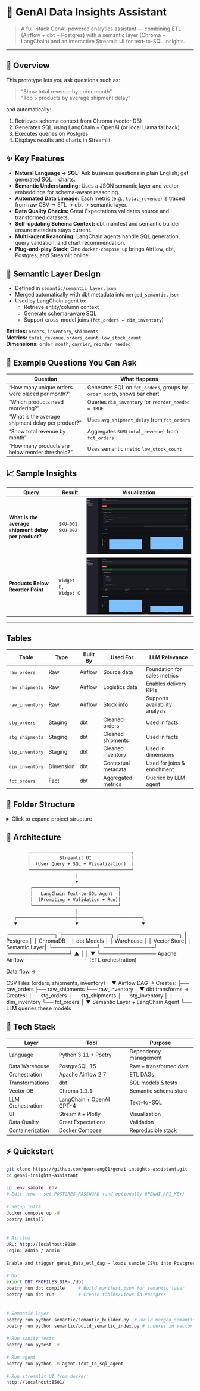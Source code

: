 # 🧠 GenAI Data Insights Assistant

> A full-stack GenAI-powered analytics assistant — combining ETL (Airflow + dbt + Postgres) with a semantic layer (Chroma + LangChain) and an interactive Streamlit UI for text-to-SQL insights.

---

## 🚀 Overview
This prototype lets you ask questions such as:
> “Show total revenue by order month”  
> “Top 5 products by average shipment delay”

and automatically:
1. Retrieves schema context from Chroma (vector DB)  
2. Generates SQL using LangChain + OpenAI (or local Llama fallback)  
3. Executes queries on Postgres  
4. Displays results and charts in Streamlit  


## ✨ Key Features
- **Natural Language → SQL:** Ask business questions in plain English; get generated SQL + charts.
- **Semantic Understanding:** Uses a JSON semantic layer and vector embeddings for schema-aware reasoning.
- **Automated Data Lineage:** Each metric (e.g., `total_revenue`) is traced from raw CSV → ETL → dbt → semantic layer.
- **Data Quality Checks:** Great Expectations validates source and transformed datasets.
- **Self-updating Schema Context:** dbt manifest and semantic builder ensure metadata stays current.
- **Multi-agent Reasoning:** LangChain agents handle SQL generation, query validation, and chart recommendation.
- **Plug-and-play Stack:** One `docker-compose up` brings Airflow, dbt, Postgres, and Streamlit online.


## 🧠 Semantic Layer Design
- Defined in `semantic/semantic_layer.json`
- Merged automatically with dbt metadata into `merged_semantic.json`
- Used by LangChain agent to:
  - Retrieve entity/column context
  - Generate schema-aware SQL
  - Support cross-model joins (`fct_orders ↔ dim_inventory`)
  
**Entities:** `orders`, `inventory`, `shipments`  
**Metrics:** `total_revenue`, `orders_count`, `low_stock_count`  
**Dimensions:** `order_month`, `carrier`, `reorder_needed`


## 🧠 Example Questions You Can Ask
| Question | What Happens |
|-----------|---------------|
| “How many unique orders were placed per month?” | Generates SQL on `fct_orders`, groups by `order_month`, shows bar chart |
| “Which products need reordering?” | Queries `dim_inventory` for `reorder_needed = TRUE` |
| “What is the average shipment delay per product?” | Uses `avg_shipment_delay` from `fct_orders` |
| “Show total revenue by month” | Aggregates `SUM(total_revenue)` from `fct_orders` |
| “How many products are below reorder threshold?” | Uses semantic metric `low_stock_count` |

## 📈 Sample Insights

| Query | Result | Visualization |
|--------|---------|----------------|
| **What is the average shipment delay per product?** | `SKU-001, SKU-002`| ![chart](assets/average_shipment_delay.png) |
| **Products Below Reorder Point** | `Widget B, Widget C` | ![chart](assets/below_reorder_point.png) |


---
## Tables
| Table           | Type      | Built By | Used For            | LLM Relevance                  |
| --------------- | --------- | -------- | ------------------- | ------------------------------ |
| `raw_orders`    | Raw       | Airflow  | Source data         | Foundation for sales metrics   |
| `raw_shipments` | Raw       | Airflow  | Logistics data      | Enables delivery KPIs          |
| `raw_inventory` | Raw       | Airflow  | Stock info          | Supports availability analysis |
| `stg_orders`    | Staging   | dbt      | Cleaned orders      | Used in facts                  |
| `stg_shipments` | Staging   | dbt      | Cleaned shipments   | Used in facts                  |
| `stg_inventory` | Staging   | dbt      | Cleaned inventory   | Used in dimensions             |
| `dim_inventory` | Dimension | dbt      | Contextual metadata | Used for joins & enrichment    |
| `fct_orders`    | Fact      | dbt      | Aggregated metrics  | Queried by LLM agent           |


## 📁 Folder Structure
<details>
<summary>Click to expand project structure</summary>
genai-insights-assistant/
├── airflow/                         # Airflow DAGs and operator definitions for ETL orchestration
│   └── dags/
│       └── genai_data_etl_dag.py    # DAG that loads CSVs → Postgres (calls scripts/etl.py)
│
├── data/                            # Raw CSV source files
│   ├── orders.csv
│   ├── shipments.csv
│   └── inventory.csv
│
├── scripts/                         # Standalone Python scripts (can be run by Airflow or manually)
│   ├── etl.py                       # Core ETL pipeline: reads CSVs, transforms, and loads Postgres tables
│   ├── ge_check.py                  # Runs Great Expectations validations or sanity checks on data
│   ├── db_check.py                  # Prints schema, row counts, and sample data from Postgres
│   ├── schema_audit.py              # Compares raw → dbt → semantic layers for schema consistency
│   └── sample_queries.sql           # Example SQL queries for debugging or validation
│
├── dbt/                             # dbt project for transformations and modeling
│   ├── models/
│   │   ├── staging/
│   │   │   ├── stg_orders.sql
│   │   │   ├── stg_shipments.sql
│   │   │   └── stg_inventory.sql
│   │   ├── marts/
│   │   │   ├── fct_orders.sql
│   │   │   └── dim_inventory.sql
│   │   └── schema.yml               # dbt tests and column metadata
│   ├── dbt_project.yml
│   └── target/                      # Compiled artifacts (manifest.json, run results, etc.)
│
├── semantic/                        # Semantic layer and vector index for LLM reasoning
│   ├── semantic_layer.json          # Base semantic model (entities, metrics, dimensions, joins)
│   ├── semantic_builder.py          # Merges dbt manifest + semantic layer → merged_semantic.json
│   ├── merged_semantic.json         # Final AI-ready semantic layer for LangChain
│   └── build_semantic_index.py      # Builds vector embeddings of schema context into ChromaDB
│
├── agent/                           # LangChain agents and orchestration logic
│   ├── text_to_sql_agent.py         # Converts natural language → SQL using LLM + semantic layer
│   └── sql_validator.py             # (Optional) Validates generated SQL for syntax & safety
│
├── streamlit_app/                   # Interactive Streamlit front-end for querying & visualization
│   ├── app.py                       # Streamlit UI — handles user queries, SQL, and charts
│   └── components/                  # (Optional) Custom widgets or reusable UI components
│
├── tests/                           # Unit and integration tests
│   ├── test_etl.py                  # Verifies ETL load and schema alignment
│   ├── test_dbt_models.py           # Tests dbt transformations and outputs
│   ├── test_semantic_integrity.py   # Validates dbt ↔ semantic layer alignment
│   └── __init__.py                  # (optional) marks this directory as a Python package
│
├── docker-compose.yml               # Spins up Postgres, Airflow, Streamlit, and supporting services
├── .env.sample                      # Example environment variables (DB credentials, API keys)
├── poetry.lock                      # Dependency lock file for Poetry
├── pyproject.toml                   # Project configuration and dependencies
└── README.md                        # Documentation and quickstart guide
</details>



## 🧩 Architecture
            ┌──────────────────────────────────────┐
            │           Streamlit UI               │
            │  (User Query + SQL + Visualization)  │
            └──────────────────────────────────────┘
                              │
                              ▼
             ┌────────────────────────────────┐
             │   LangChain Text-to-SQL Agent  │
             │  (Prompting + Validation + Run)│
             └────────────────────────────────┘
                              │
       ┌──────────────────────┼────────────────────────┐
       ▼                      ▼                        ▼
┌────────────┐        ┌─────────────┐          ┌────────────────┐
│  Postgres  │        │   ChromaDB  │          │   dbt Models   │
│  Warehouse │        │ Vector Store│          │  Semantic Layer│
└────────────┘        └─────────────┘          └────────────────┘
       ▲                                               │
       │                                               ▼
       └─────────────── Apache Airflow ────────────────┘
                  (ETL orchestration)



Data flow -> 

CSV Files (orders, shipments, inventory)
        │
        ▼
  Airflow DAG → Creates:
        ├── raw_orders
        ├── raw_shipments
        └── raw_inventory
        │
        ▼
  dbt transforms → Creates:
        ├── stg_orders
        ├── stg_shipments
        ├── stg_inventory
        │
        ├── dim_inventory
        └── fct_orders
        │
        ▼
  Semantic Layer + LangChain Agent
        └── LLM queries these models



## 🧰 Tech Stack
| Layer | Tool | Purpose |
|-------------------|---------------------------|----------|
| Language          | Python 3.11 + Poetry      | Dependency management |
| Data Warehouse    | PostgreSQL 15             | Raw + transformed data |
| Orchestration     | Apache Airflow 2.7        | ETL DAGs |
| Transformations   | dbt                       | SQL models & tests |
| Vector DB         | Chroma 1.1.1              | Semantic schema store |
| LLM Orchestration | LangChain + OpenAI GPT-4  | Text-to-SQL |
| UI                | Streamlit + Plotly        | Visualization |
| Data Quality      | Great Expectations        | Validation |
| Containerization  | Docker Compose            | Reproducible stack |


## ⚡ Quickstart
```bash
git clone https://github.com/gauraang01/genai-insights-assistant.git
cd genai-insights-assistant

cp .env.sample .env
# Edit .env → set POSTGRES_PASSWORD (and optionally OPENAI_API_KEY)

# Setup infra
docker compose up -d
poetry install


# Airflow
URL: http://localhost:8080
Login: admin / admin

Enable and trigger genai_data_etl_dag → loads sample CSVs into Postgres.

# Dbt
export DBT_PROFILES_DIR=./dbt
poetry run dbt compile     # Build manifest.json for semantic layer
poetry run dbt run         # Create tables/views in Postgres


# Semantic layer
poetry run python semantic/semantic_builder.py  # Build merged_semantic.json
poetry run python semantic/build_semantic_index.py # indexes in vector database

# Run sanity tests
poetry run pytest -v

# Run agent
poetry run python -m agent.text_to_sql_agent

# Run streamlit UI from docker:
http://localhost:8501/

